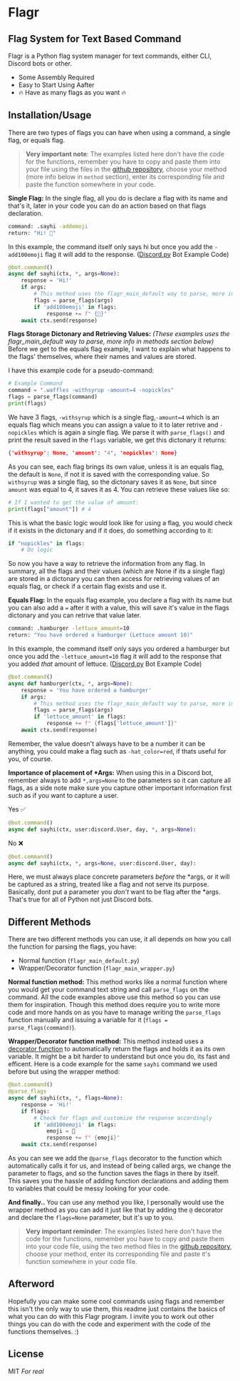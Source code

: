 # Flagr
## Flag System for Text Based Command

Flagr is a Python flag system manager for text commands, 
either CLI, Discord bots or other.

- Some Assembly Required
- Easy to Start Using Aafter
- 🔥 Have as many flags as you want 🔥

## Installation/Usage
There are two types of flags you can have when using a command, a single flag, or equals flag.

> __Very important note__:
The examples listed here don't have the code for the functions, remember you have to copy and paste them
into your file using the files in the [github repository](https://github.com/ktehllama/Flagr), choose your
method (more info below in `method` section), enter its corresponding file and 
paste the function somewhere in your code.

__Single Flag:__
In the single flag, all you do is declare a flag with its name and that's it, later in your
code you can do an action based on that flags declaration.
```bash
command: .sayhi -addemoji
return: "Hi! 💯"
```
In this example, the command itself only says hi but once you add the `-add100emoji` flag it will
add to the response. ([Discord.py](https://discordpy.readthedocs.io/) Bot Example Code)
```python
@bot.command()
async def sayhi(ctx, *, args=None):
    response = 'Hi!'
    if args:
        # This method uses the flagr_main_default way to parse, more info in methods section below
        flags = parse_flags(args)
        if 'add100emoji' in flags:
            response += f" {💯}"
    await ctx.send(response)
```

__Flags Storage Dictonary and Retrieving Values:__
_(These examples uses the flagr_main_default way to parse, more info in methods section below)_
Before we get to the equals flag example, I want to explain what happens to the flags' themselves,
where their names and values are stored.

I have this example code for a pseudo-command:
```python
# Example Command
command = ".waffles -withsyrup -amount=4 -nopickles"
flags = parse_flags(command)
print(flags)
```
We have 3 flags, `-withsyrup` which is a single flag,`-amount=4` which is an equals flag
which means you can assign a value to it to later retrive and `-nopickles` which is again
a single flag. We parse it with `parse_flags()` and print the result saved in the `flags`
variable, we get this dictonary it returns:
```json
{'withsyrup': None, 'amount': '4', 'nopickles': None}
```
As you can see, each flag brings its own value, unless it is an equals flag, the default is `None`,
if not it is saved with the corresponding value. So `withsyrup` was a single flag, so the dictonary
saves it as `None`, but since `amount` was equal to 4, it saves it as 4. You can retrieve these values
like so:
```python
# If I wanted to get the value of amount:
print(flags["amount"]) # 4
```
This is what the basic logic would look like for using a flag, you would check if it exists in the
dictonary and if it does, do something according to it:
```python
if "nopickles" in flags:
    # Do logic
```
So now you have a way to retrieve the information from any flag. In summary, all the flags and their values
(which are None if its a single flag) are stored in a dictonary you can then access for retrieving values
of an equals flag, or check if a certain flag exists and use it.

__Equals Flag:__
In the equals flag example, you declare a flag with its name but you can also add a `=` after it with
a value, this will save it's value in the flags dictonary and you can retrive that value later.
```bash
command: .hamburger -lettuce_amount=10
return: "You have ordered a hamburger (Lettuce amount 10)"
```
In this example, the command itself only says you ordered a hamburger but once you 
add the `-lettuce_amount=10` flag it will add to the response that you added _that_ amount of lettuce. 
([Discord.py](https://discordpy.readthedocs.io/) Bot Example Code)
```python
@bot.command()
async def hamburger(ctx, *, args=None):
    response = 'You have ordered a hamburger'
    if args:
        # This method uses the flagr_main_default way to parse, more info in methods section below
        flags = parse_flags(args)
        if 'lettuce_amount' in flags:
            response += f" {flags['lettuce_amount']}"
    await ctx.send(response)
```
Remember, the value doesn't always have to be a number it can be anything, you could make a 
flag such as `-hat_color=red`, if thats useful for you, of course. 

__Importance of placement of *Args:__
When using this in a Discord bot, remember always to add `*,args=None` to the parameters so
it can capture all flags, as a side note make sure you capture other important information
first such as if you want to capture a user.

Yes ✅
```python
@bot.command()
async def sayhi(ctx, user:discord.User, day, *, args=None):
```

No ❌
```python
@bot.command()
async def sayhi(ctx, *, args=None, user:discord.User, day):
```
Here, we must always place concrete parameters _before_ the *args, or it will be captured
as a string, treated like a flag and not serve its purpose. Basically, dont put a parameter
you _don't_ want to be flag after the *args. That's true for all of Python not just
Discord bots.

## Different Methods
There are two different methods you can use, it all depends on how you call the function
for parsing the flags, you have:
- Normal function (`flagr_main_default.py`)
- Wrapper/Decorator function (`flagr_main_wrapper.py`)

__Normal function method:__
This method works like a normal function where you would get your
command text string and call `parse_flags` on the command. All the code examples above
use this method so you can use them for inspiration. Though this method does require you to
write more code and more hands on as you have to manage writing the `parse_flags` function
manually and issuing a variable for it (`flags = parse_flags(command)`).

__Wrapper/Decorator function method:__
This method instead uses a [decorator function](https://www.geeksforgeeks.org/decorators-in-python/) to automatically return the flags and holds it as its own variable.
It might be a bit harder to understand but once you do, its fast and efficent.
Here is a code example for the same `sayhi` command we used before but using the wrapper method:

```python
@bot.command()
@parse_flags
async def sayhi(ctx, *, flags=None):
    response = 'Hi!'
    if flags:
        # Check for flags and customize the response accordingly
        if 'add100emoji' in flags:
            emoji = 💯
            response += f" {emoji}"
    await ctx.send(response)
```

As you can see we add the `@parse_flags` decorator to the function which automatically calls it for us,
and instead of being called args, we change the parameter to flags, and so the function saves
the flags in there by itself. This saves you the hassle of adding function declarations and adding
them to variables that could be messy looking for your code. 

__And finally..__
You can use any method you like, I personally would use the wrapper method as you can add it just like that
by adding the `@` decorator and declare the `flags=None` parameter, but it's up to you.
> __Very important reminder__:
The examples listed here don't have the code for the functions, remember you have to copy and paste them
into your code file, using the two method files in the [github repository](https://github.com/ktehllama/Flagr), choose your
method, enter its corresponding file and paste it's function somewhere in your code file.

## Afterword
Hopefully you can make some cool commands using flags and remember this isn't the only way to use them,
this readme just contains the basics of what you can do with this Flagr program. I invite you to
work out other things you can do with the code and experiment with the code of the functions themselves.
:)

## License
MIT 
_For real_

